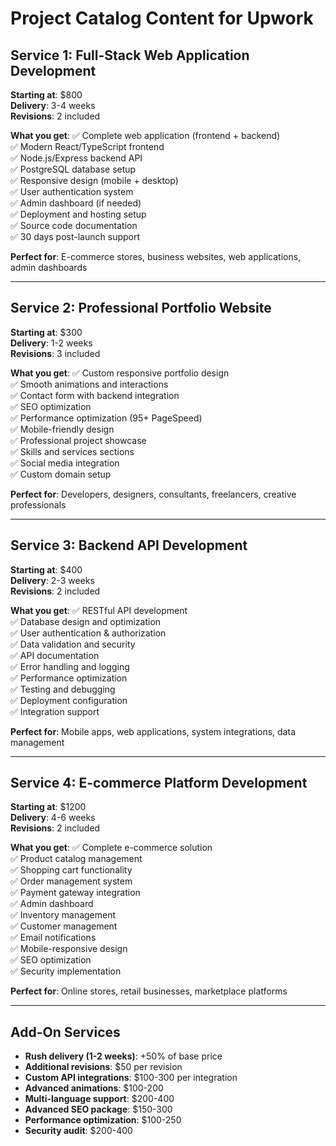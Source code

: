 # Project Catalog Content for Upwork

## Service 1: Full-Stack Web Application Development
**Starting at**: $800  
**Delivery**: 3-4 weeks  
**Revisions**: 2 included  

**What you get**:
✅ Complete web application (frontend + backend)  
✅ Modern React/TypeScript frontend  
✅ Node.js/Express backend API  
✅ PostgreSQL database setup  
✅ Responsive design (mobile + desktop)  
✅ User authentication system  
✅ Admin dashboard (if needed)  
✅ Deployment and hosting setup  
✅ Source code documentation  
✅ 30 days post-launch support  

**Perfect for**: E-commerce stores, business websites, web applications, admin dashboards

---

## Service 2: Professional Portfolio Website
**Starting at**: $300  
**Delivery**: 1-2 weeks  
**Revisions**: 3 included  

**What you get**:
✅ Custom responsive portfolio design  
✅ Smooth animations and interactions  
✅ Contact form with backend integration  
✅ SEO optimization  
✅ Performance optimization (95+ PageSpeed)  
✅ Mobile-friendly design  
✅ Professional project showcase  
✅ Skills and services sections  
✅ Social media integration  
✅ Custom domain setup  

**Perfect for**: Developers, designers, consultants, freelancers, creative professionals

---

## Service 3: Backend API Development
**Starting at**: $400  
**Delivery**: 2-3 weeks  
**Revisions**: 2 included  

**What you get**:
✅ RESTful API development  
✅ Database design and optimization  
✅ User authentication & authorization  
✅ Data validation and security  
✅ API documentation  
✅ Error handling and logging  
✅ Performance optimization  
✅ Testing and debugging  
✅ Deployment configuration  
✅ Integration support  

**Perfect for**: Mobile apps, web applications, system integrations, data management

---

## Service 4: E-commerce Platform Development
**Starting at**: $1200  
**Delivery**: 4-6 weeks  
**Revisions**: 2 included  

**What you get**:
✅ Complete e-commerce solution  
✅ Product catalog management  
✅ Shopping cart functionality  
✅ Order management system  
✅ Payment gateway integration  
✅ Admin dashboard  
✅ Inventory management  
✅ Customer management  
✅ Email notifications  
✅ Mobile-responsive design  
✅ SEO optimization  
✅ Security implementation  

**Perfect for**: Online stores, retail businesses, marketplace platforms

---

## Add-On Services
- **Rush delivery (1-2 weeks)**: +50% of base price
- **Additional revisions**: $50 per revision
- **Custom API integrations**: $100-300 per integration
- **Advanced animations**: $100-200
- **Multi-language support**: $200-400
- **Advanced SEO package**: $150-300
- **Performance optimization**: $100-250
- **Security audit**: $200-400